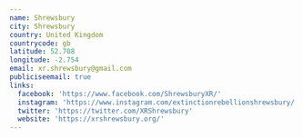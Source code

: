 ```yaml
---
name: Shrewsbury
city: Shrewsbury
country: United Kingdom
countrycode: gb
latitude: 52.708
longitude: -2.754
email: xr.shrewsbury@gmail.com
publiciseemail: true
links:
  facebook: 'https://www.facebook.com/ShrewsburyXR/'
  instagram: 'https://www.instagram.com/extinctionrebellionshrewsbury/'
  twitter: 'https://twitter.com/XRShrewsbury'
  website: 'https://xrshrewsbury.org/'
---
```


